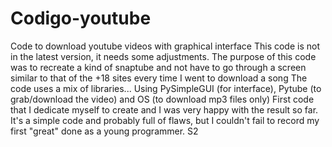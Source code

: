 # Codigo-youtube
Code to download youtube videos with graphical interface
This code is not in the latest version, it needs some adjustments.
The purpose of this code was to recreate a kind of snaptube and not have to go through a screen similar to that of the +18 sites every time I went to download a song
The code uses a mix of libraries... Using PySimpleGUI (for interface), Pytube (to grab/download the video) and OS (to download mp3 files only)
First code that I dedicate myself to create and I was very happy with the result so far. It's a simple code and probably full of flaws, but I couldn't fail to record my first "great" done as a young programmer. S2
